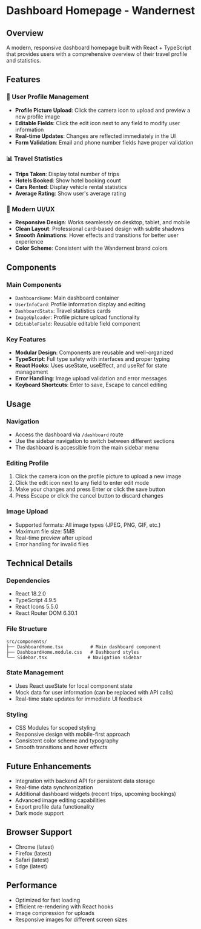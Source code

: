 # Dashboard Homepage - Wandernest

## Overview
A modern, responsive dashboard homepage built with React + TypeScript that provides users with a comprehensive overview of their travel profile and statistics.

## Features

### 🎯 User Profile Management
- **Profile Picture Upload**: Click the camera icon to upload and preview a new profile image
- **Editable Fields**: Click the edit icon next to any field to modify user information
- **Real-time Updates**: Changes are reflected immediately in the UI
- **Form Validation**: Email and phone number fields have proper validation

### 📊 Travel Statistics
- **Trips Taken**: Display total number of trips
- **Hotels Booked**: Show hotel booking count
- **Cars Rented**: Display vehicle rental statistics
- **Average Rating**: Show user's average rating

### 🎨 Modern UI/UX
- **Responsive Design**: Works seamlessly on desktop, tablet, and mobile
- **Clean Layout**: Professional card-based design with subtle shadows
- **Smooth Animations**: Hover effects and transitions for better user experience
- **Color Scheme**: Consistent with the Wandernest brand colors

## Components

### Main Components
- `DashboardHome`: Main dashboard container
- `UserInfoCard`: Profile information display and editing
- `DashboardStats`: Travel statistics cards
- `ImageUploader`: Profile picture upload functionality
- `EditableField`: Reusable editable field component

### Key Features
- **Modular Design**: Components are reusable and well-organized
- **TypeScript**: Full type safety with interfaces and proper typing
- **React Hooks**: Uses useState, useEffect, and useRef for state management
- **Error Handling**: Image upload validation and error messages
- **Keyboard Shortcuts**: Enter to save, Escape to cancel editing

## Usage

### Navigation
- Access the dashboard via `/dashboard` route
- Use the sidebar navigation to switch between different sections
- The dashboard is accessible from the main sidebar menu

### Editing Profile
1. Click the camera icon on the profile picture to upload a new image
2. Click the edit icon next to any field to enter edit mode
3. Make your changes and press Enter or click the save button
4. Press Escape or click the cancel button to discard changes

### Image Upload
- Supported formats: All image types (JPEG, PNG, GIF, etc.)
- Maximum file size: 5MB
- Real-time preview after upload
- Error handling for invalid files

## Technical Details

### Dependencies
- React 18.2.0
- TypeScript 4.9.5
- React Icons 5.5.0
- React Router DOM 6.30.1

### File Structure
```
src/components/
├── DashboardHome.tsx          # Main dashboard component
├── DashboardHome.module.css   # Dashboard styles
└── Sidebar.tsx               # Navigation sidebar
```

### State Management
- Uses React useState for local component state
- Mock data for user information (can be replaced with API calls)
- Real-time state updates for immediate UI feedback

### Styling
- CSS Modules for scoped styling
- Responsive design with mobile-first approach
- Consistent color scheme and typography
- Smooth transitions and hover effects

## Future Enhancements
- Integration with backend API for persistent data storage
- Real-time data synchronization
- Additional dashboard widgets (recent trips, upcoming bookings)
- Advanced image editing capabilities
- Export profile data functionality
- Dark mode support

## Browser Support
- Chrome (latest)
- Firefox (latest)
- Safari (latest)
- Edge (latest)

## Performance
- Optimized for fast loading
- Efficient re-rendering with React hooks
- Image compression for uploads
- Responsive images for different screen sizes 